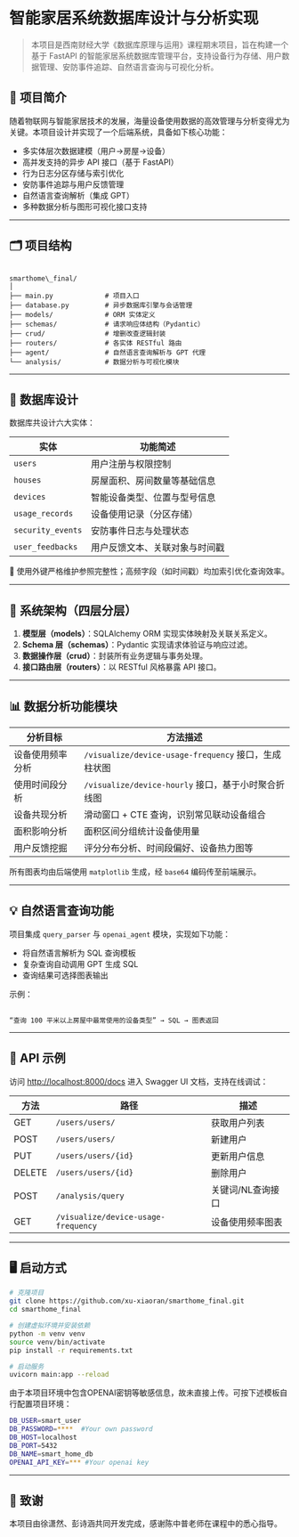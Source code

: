 # 智能家居系统数据库设计与分析实现

> 本项目是西南财经大学《数据库原理与运用》课程期末项目，旨在构建一个基于 FastAPI 的智能家居系统数据库管理平台，支持设备行为存储、用户数据管理、安防事件追踪、自然语言查询与可视化分析。

## 📌 项目简介

随着物联网与智能家居技术的发展，海量设备使用数据的高效管理与分析变得尤为关键。本项目设计并实现了一个后端系统，具备如下核心功能：

- 多实体层次数据建模（用户→房屋→设备）
- 高并发支持的异步 API 接口（基于 FastAPI）
- 行为日志分区存储与索引优化
- 安防事件追踪与用户反馈管理
- 自然语言查询解析（集成 GPT）
- 多种数据分析与图形可视化接口支持

---

## 🗂 项目结构

```

smarthome\_final/
│
├── main.py             # 项目入口
├── database.py         # 异步数据库引擎与会话管理
├── models/             # ORM 实体定义
├── schemas/            # 请求响应体结构（Pydantic）
├── crud/               # 增删改查逻辑封装
├── routers/            # 各实体 RESTful 路由
├── agent/              # 自然语言查询解析与 GPT 代理
└── analysis/           # 数据分析与可视化模块

```

---

## 🧱 数据库设计

数据库共设计六大实体：

| 实体            | 功能简述                         |
|-----------------|----------------------------------|
| `users`         | 用户注册与权限控制               |
| `houses`        | 房屋面积、房间数量等基础信息     |
| `devices`       | 智能设备类型、位置与型号信息     |
| `usage_records` | 设备使用记录（分区存储）         |
| `security_events` | 安防事件日志与处理状态         |
| `user_feedbacks`  | 用户反馈文本、关联对象与时间戳 |

📌 使用外键严格维护参照完整性；高频字段（如时间戳）均加索引优化查询效率。

---

## 🔧 系统架构（四层分层）

1. **模型层（models）**：SQLAlchemy ORM 实现实体映射及关联关系定义。
2. **Schema 层（schemas）**：Pydantic 实现请求体验证与响应过滤。
3. **数据操作层（crud）**：封装所有业务逻辑与事务处理。
4. **接口路由层（routers）**：以 RESTful 风格暴露 API 接口。

---

## 📊 数据分析功能模块

| 分析目标 | 方法描述 |
|----------|-----------|
| 设备使用频率分析 | `/visualize/device-usage-frequency` 接口，生成柱状图 |
| 使用时间段分析 | `/visualize/device-hourly` 接口，基于小时聚合折线图 |
| 设备共现分析 | 滑动窗口 + CTE 查询，识别常见联动设备组合 |
| 面积影响分析 | 面积区间分组统计设备使用量 |
| 用户反馈挖掘 | 评分分布分析、时间段偏好、设备热力图等 |

所有图表均由后端使用 `matplotlib` 生成，经 `base64` 编码传至前端展示。

---

## 💡 自然语言查询功能

项目集成 `query_parser` 与 `openai_agent` 模块，实现如下功能：

- 将自然语言解析为 SQL 查询模板
- 复杂查询自动调用 GPT 生成 SQL
- 查询结果可选择图表输出

示例：  
```

“查询 100 平米以上房屋中最常使用的设备类型” → SQL → 图表返回

````

---

## 📎 API 示例

访问 [http://localhost:8000/docs](http://localhost:8000/docs) 进入 Swagger UI 文档，支持在线调试：

| 方法 | 路径 | 描述 |
|------|------|------|
| GET  | `/users/users/` | 获取用户列表 |
| POST | `/users/users/` | 新建用户 |
| PUT  | `/users/users/{id}` | 更新用户信息 |
| DELETE | `/users/users/{id}` | 删除用户 |
| POST | `/analysis/query` | 关键词/NL查询接口 |
| GET  | `/visualize/device-usage-frequency` | 设备使用频率图表 |

---

## 🖥️ 启动方式

```bash
# 克隆项目
git clone https://github.com/xu-xiaoran/smarthome_final.git
cd smarthome_final

# 创建虚拟环境并安装依赖
python -m venv venv
source venv/bin/activate  
pip install -r requirements.txt

# 启动服务
uvicorn main:app --reload
````

由于本项目环境中包含OPENAI密钥等敏感信息，故未直接上传。可按下述模板自行配置项目环境：
```bash
DB_USER=smart_user
DB_PASSWORD=****  #Your own password
DB_HOST=localhost
DB_PORT=5432
DB_NAME=smart_home_db
OPENAI_API_KEY=*** #Your openai key
````
---

## 🙌 致谢

本项目由徐潇然、彭诗涵共同开发完成，感谢陈中普老师在课程中的悉心指导。

